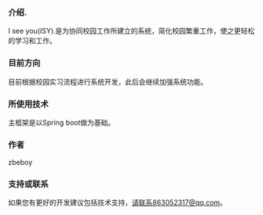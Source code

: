 ### 介绍.
I see you(ISY).是为协同校园工作所建立的系统，简化校园繁重工作，使之更轻松的学习和工作。

### 目前方向
目前根据校园实习流程进行系统开发，此后会继续加强系统功能。

### 所使用技术
主框架是以Spring boot做为基础。

### 作者
zbeboy

### 支持或联系
如果您有更好的开发建议包括技术支持，请联系863052317@qq.com。
